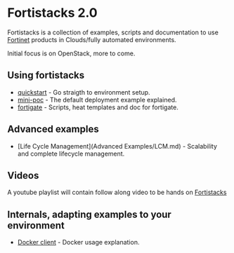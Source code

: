 # Fortistacks 2.0


Fortistacks is a collection of examples, scripts and documentation to use [Fortinet](http://fortinet.com) products in 
Clouds/fully automated environments. 

Initial focus is on OpenStack, more to come.

## Using fortistacks

* [quickstart](quickstart.md) - Go straigth to environment setup.
* [mini-poc](mini-poc.md) - The default deployment example explained.
* [fortigate](Fortigate.md) - Scripts, heat templates and doc for fortigate.

## Advanced examples

* [Life Cycle Management](Advanced Examples/LCM.md) - Scalability and complete lifecycle management.

## Videos
A youtube playlist will contain follow along video to be hands on [Fortistacks](https://www.youtube.com/playlist?list=PL78t125b9Q2YWfB4nre9NRTrerA-awaSo)

## Internals, adapting examples to your environment
* [Docker client](Internals/README-DockerClient.md) - Docker usage explanation.

